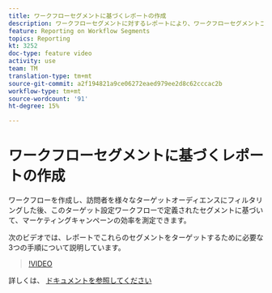 ```yaml
---
title: ワークフローセグメントに基づくレポートの作成
description: ワークフローセグメントに対するレポートにより、ワークフローセグメントコードを動的なレポートで追加できます。
feature: Reporting on Workflow Segments
topics: Reporting
kt: 3252
doc-type: feature video
activity: use
team: TM
translation-type: tm+mt
source-git-commit: a2f194821a9ce06272eaed979ee2d8c62cccac2b
workflow-type: tm+mt
source-wordcount: '91'
ht-degree: 15%

---
```



# ワークフローセグメントに基づくレポートの作成

ワークフローを作成し、訪問者を様々なターゲットオーディエンスにフィルタリングした後、このターゲット設定ワークフローで定義されたセグメントに基づいて、マーケティングキャンペーンの効率を測定できます。

次のビデオでは、レポートでこれらのセグメントをターゲットするために必要な3つの手順について説明しています。

>[!VIDEO](https://video.tv.adobe.com/v/28262?quality=12)

詳しくは、 [ドキュメントを参照してください](https://docs.adobe.com/content/help/en/campaign-standard/using/reporting/customizing-reports/creating-a-report-workflow-segment.html)
